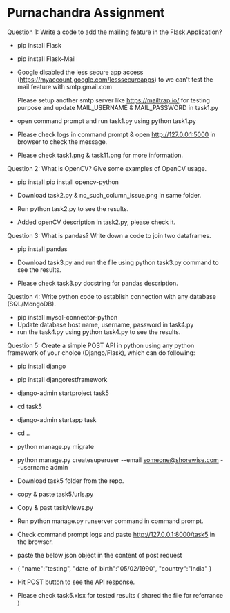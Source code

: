 # Purnachandra Assignment

Question 1: Write a code to add the mailing feature in the Flask Application?

* pip install Flask
* pip install Flask-Mail

* Google disabled the less secure app access (https://myaccount.google.com/lesssecureapps) to we can't test the mail feature with smtp.gmail.com

  Please setup another smtp server like https://mailtrap.io/ for testing purpose and update MAIL_USERNAME & MAIL_PASSWORD in task1.py
  
* open command prompt and run task1.py using python task1.py

* Please check logs in command prompt & open http://127.0.0.1:5000 in browser to check the message.

* Please check task1.png & task11.png for more information.


  
Question 2: What is OpenCV? Give some examples of OpenCV usage.
  * pip install pip install opencv-python

  * Download task2.py & no_such_column_issue.png in same folder.
  * Run python task2.py to see the results.
  * Added openCV description in task2.py, please check it.

Question 3: What is pandas? Write down a code to join two dataframes.

* pip install pandas

* Download task3.py and run the file using python task3.py command to see the results.
* Please check task3.py docstring for pandas description.

Question 4: Write python code to establish connection with any database (SQL/MongoDB).

* pip install mysql-connector-python
* Update database host name, username, password in task4.py
* run the task4.py using python task4.py to see the results.


Question 5: Create a simple POST API in python using any python framework of your choice (Django/Flask), which can do following:

* pip install django
* pip install djangorestframework
* django-admin startproject task5
* cd task5
* django-admin startapp task
* cd ..
* python manage.py migrate
* python manage.py createsuperuser --email someone@shorewise.com --username admin
* Download task5 folder from the repo.
* copy & paste task5/urls.py
* Copy & past task/views.py
* Run python manage.py runserver command in command prompt.
* Check command prompt logs and paste http://127.0.0.1:8000/task5 in the browser.
* paste the below json object in the content of post request 
* {
"name":"testing",
"date_of_birth":"05/02/1990",
"country":"India"
}

* Hit POST button to see the API response.
* Please check task5.xlsx for tested results ( shared the file for referrance )
